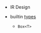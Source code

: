 * IR Design


* builtin [types](https://doc.rust-lang.org/reference/special-types-and-traits.html?highlight=box%3C%3E#box)
  * `Box<T>`

